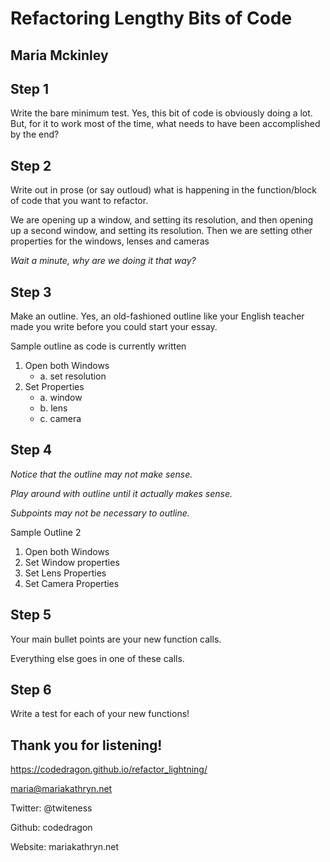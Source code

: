 # Refactoring Lengthy Bits of Code

## Maria Mckinley



## Step 1

Write the bare minimum test. Yes, this bit of code is obviously doing a lot. But, for it to work most of the time, what needs to have been accomplished by the end?



## Step 2

Write out in prose (or say outloud) what is happening in the function/block of code that you want to refactor.

We are opening up a window, and setting its resolution, and then opening up a second window, and setting its resolution. Then we are setting other properties for the windows, lenses and cameras<!-- .element: class="fragment" data-fragment-index="1" -->

_Wait a minute, why are we doing it that way?_<!-- .element: class="fragment" data-fragment-index="2" -->



## Step 3

Make an outline. Yes, an old-fashioned outline like your English teacher made you write before you could start your essay.

Sample outline as code is currently written<!-- .element: class="fragment" data-fragment-index="1" -->

1. Open both Windows<!-- .element: class="fragment" data-fragment-index="1" -->
   * a. set resolution<!-- .element: class="fragment" data-fragment-index="1" -->
2. Set Properties<!-- .element: class="fragment" data-fragment-index="1" -->
   * a. window<!-- .element: class="fragment" data-fragment-index="1" -->
   * b. lens<!-- .element: class="fragment" data-fragment-index="1" -->
   * c. camera<!-- .element: class="fragment" data-fragment-index="1" -->



## Step 4 

_Notice that the outline may not make sense._<!-- .element: class="fragment" data-fragment-index="1" -->

_Play around with outline until it actually makes sense._<!-- .element: class="fragment" data-fragment-index="2" -->

_Subpoints may not be necessary to outline._<!-- .element: class="fragment" data-fragment-index="3" -->

Sample Outline 2<!-- .element: class="fragment" data-fragment-index="4" -->

1. Open both Windows<!-- .element: class="fragment" data-fragment-index="4" -->
2. Set Window properties<!-- .element: class="fragment" data-fragment-index="4" -->
3. Set Lens Properties<!-- .element: class="fragment" data-fragment-index="4" -->
4. Set Camera Properties<!-- .element: class="fragment" data-fragment-index="4" -->



## Step 5

Your main bullet points are your new function calls.

Everything else goes in one of these calls.



## Step 6

Write a test for each of your new functions!



## Thank you for listening!


https://codedragon.github.io/refactor_lightning/


maria@mariakathryn.net

Twitter: @twiteness

Github: codedragon

Website: mariakathryn.net
